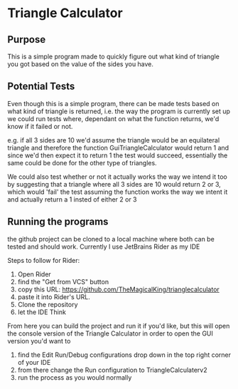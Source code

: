 # Triangle Calculator

## Purpose

This is a simple program made to quickly figure out what kind of triangle you got based on the value of the sides you have.

## Potential Tests

Even though this is a simple program, there can be made tests based on what kind of triangle is returned, i.e. the way the program is currently set up we could run tests where, dependant on what the function returns, we'd know if it failed or not.

e.g.  if all 3 sides are 10 we'd assume the triangle would be an equilateral triangle and therefore the function GuiTriangleCalculator would return 1 and since we'd then expect it to return 1 the test would succeed, essentially the same could be done for the other type of triangles.

We could also test whether or not it actually works the way we intend it too by suggesting that a triangle where all 3 sides are 10 would return 2 or 3, which would 'fail' the test assuming the function works the way we intent it and actually return a 1 insted of either 2 or 3

## Running the programs

the github project can be cloned to a local machine where both can be tested and should work. Currently I use JetBrains Rider as my IDE

Steps to follow for Rider:
1. Open Rider
2. find the "Get from VCS" button 
3. copy this URL: https://github.com/TheMagicalKing/trianglecalculator
4. paste it into Rider's URL.
5. Clone the repository
6. let the IDE Think

From here you can build the project and run it if you'd like, but this will open the console version of the Triangle Calculator in order to open the GUI version
you'd want to 

1. find the Edit Run/Debug configurations drop down in the top right corner of your IDE
2. from there change the Run configuration to TriangleCalculaterv2
3. run the process as you would normally

